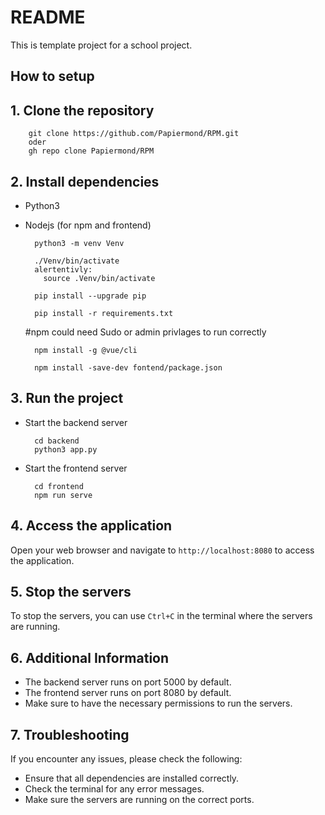 # README

This is template project for a school project.

## How to setup

## 1. Clone the repository

        git clone https://github.com/Papiermond/RPM.git
        oder
        gh repo clone Papiermond/RPM

## 2. Install dependencies

- Python3

- Nodejs (for npm and frontend)

        python3 -m venv Venv

        ./Venv/bin/activate
        alertentivly:
          source .Venv/bin/activate

        pip install --upgrade pip

        pip install -r requirements.txt

  #npm could need Sudo or admin privlages to run correctly

        npm install -g @vue/cli

        npm install -save-dev fontend/package.json

## 3. Run the project

- Start the backend server

        cd backend
        python3 app.py

- Start the frontend server

        cd frontend
        npm run serve

## 4. Access the application

Open your web browser and navigate to `http://localhost:8080` to access the application.

## 5. Stop the servers

To stop the servers, you can use `Ctrl+C` in the terminal where the servers are running.

## 6. Additional Information

- The backend server runs on port 5000 by default.
- The frontend server runs on port 8080 by default.
- Make sure to have the necessary permissions to run the servers.

## 7. Troubleshooting

If you encounter any issues, please check the following:

- Ensure that all dependencies are installed correctly.
- Check the terminal for any error messages.
- Make sure the servers are running on the correct ports.
